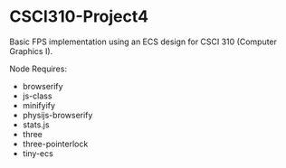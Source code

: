 # CSCI310-Project4
Basic FPS implementation using an ECS design for CSCI 310 (Computer Graphics I).

Node Requires:  
* browserify
* js-class
* minifyify
* physijs-browserify
* stats.js
* three
* three-pointerlock
* tiny-ecs
